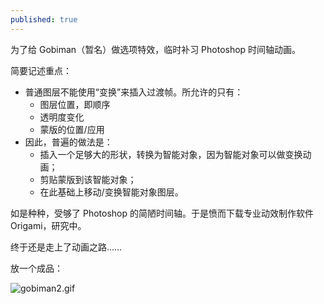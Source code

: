 ```yaml
---
published: true
---
```

为了给 Gobiman（暂名）做选项特效，临时补习 Photoshop 时间轴动画。

简要记述重点：

- 普通图层不能使用“变换”来插入过渡帧。所允许的只有：
	- 图层位置，即顺序
    - 透明度变化
    - 蒙版的位置/应用
- 因此，普遍的做法是：
	- 插入一个足够大的形状，转换为智能对象，因为智能对象可以做变换动画；
    - 剪贴蒙版到该智能对象；
    - 在此基础上移动/变换智能对象图层。

如是种种，受够了 Photoshop 的简陋时间轴。于是愤而下载专业动效制作软件 Origami，研究中。

终于还是走上了动画之路……

放一个成品：

![gobiman2.gif](idelem.github.io/_posts/media/gobiman2.gif)
